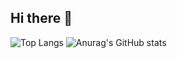 ## Hi there 👋
![Top Langs](https://github-readme-stats.vercel.app/api/top-langs/?username=anuraghazra)
![Anurag's GitHub stats](https://github-readme-stats.vercel.app/api?username=anuraghazra)
<!--
**Konnyaku-C/Konnyaku-C** is a ✨ _special_ ✨ repository because its `README.md` (this file) appears on your GitHub profile.

Here are some ideas to get you started:

- 🔭 I’m currently working on ...
- 🌱 I’m currently learning ...
- 👯 I’m looking to collaborate on ...
- 🤔 I’m looking for help with ...
- 💬 Ask me about ...
- 📫 How to reach me: ...
- 😄 Pronouns: ...
- ⚡ Fun fact: ...
-->

